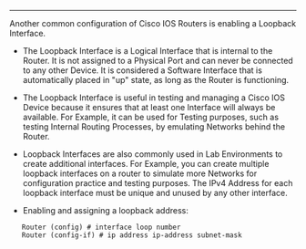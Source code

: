 
---
Another common configuration of Cisco IOS Routers is enabling a Loopback Interface.
- The Loopback Interface is a Logical Interface that is internal to the Router.
  It is not assigned to a Physical Port and can never be connected to any other Device.
  It is considered a Software Interface that is automatically placed in "up" state, as long as the Router is functioning.
- The Loopback Interface is useful in testing and managing a Cisco IOS Device because it ensures that at least one Interface will always be available.
  For Example, it can be used for Testing purposes, such as testing Internal Routing Processes, by emulating Networks behind the Router.
- Loopback Interfaces are also commonly used in Lab Environments to create additional interfaces.
  For Example, you can create multiple loopback interfaces on a router to simulate more Networks for configuration practice and testing purposes.
  The IPv4 Address for each loopback interface must be unique and unused by any other interface.
  
- Enabling and assigning a loopback address:
```
   Router (config) # interface loop number
   Router (config-if) # ip address ip-address subnet-mask
```

